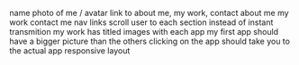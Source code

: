 name
photo of me / avatar
link to about me, my work, contact
about me
my work
contact me
nav links scroll user to each section instead of instant transmition
my work has titled images with each app
my first app should have a bigger picture than the others
clicking on the app should take you to the actual app
responsive layout